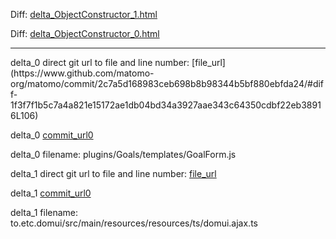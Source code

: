 Diff: [delta_ObjectConstructor_1.html](./delta_ObjectConstructor_1.html)

Diff: [delta_ObjectConstructor_0.html](./delta_ObjectConstructor_0.html)

<hr>
delta_0 direct git url to file and line number: [file_url](https://www.github.com/matomo-org/matomo/commit/2c7a5d168983ceb698b8b98344b5bf880ebfda24/#diff-1f3f7f1b5c7a4a821e15172ae1db04bd34a3927aae343c64350cdbf22eb38916L106)

delta_0 [commit_url0](https://www.github.com/matomo-org/matomo/commit/2c7a5d168983ceb698b8b98344b5bf880ebfda24)

delta_0 filename: plugins/Goals/templates/GoalForm.js



delta_1 direct git url to file and line number: [file_url](https://www.github.com/fjalvingh/domui/commit/1add646280f5e060422d8862914748e288fa4990/#diff-49bd5c9ed870f791c8c8f4c20d06a7e16607d9b5d9dac790aa9dbb39c408ddb0L177)

delta_1 [commit_url0](https://www.github.com/fjalvingh/domui/commit/1add646280f5e060422d8862914748e288fa4990)

delta_1 filename: to.etc.domui/src/main/resources/resources/ts/domui.ajax.ts



